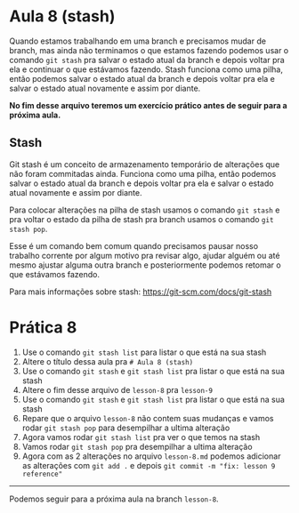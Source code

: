 # Aula 8 (stash)

Quando estamos trabalhando em uma branch e precisamos mudar de branch, mas ainda não terminamos o que estamos fazendo podemos usar o comando `git stash` pra salvar o estado atual da branch e depois voltar pra ela e continuar o que estávamos fazendo.
Stash funciona como uma pilha, então podemos salvar o estado atual da branch e depois voltar pra ela e salvar o estado atual novamente e assim por diante.

**No fim desse arquivo teremos um exercício prático antes de seguir para a próxima aula.**

## Stash

Git stash é um conceito de armazenamento temporário de alterações que não foram commitadas ainda.
Funciona como uma pilha, então podemos salvar o estado atual da branch e depois voltar pra ela e salvar o estado atual novamente e assim por diante.

Para colocar alterações na pilha de stash usamos o comando `git stash` e pra voltar o estado da pilha de stash pra branch usamos o comando `git stash pop`.

Esse é um comando bem comum quando precisamos pausar nosso trabalho corrente por algum motivo pra revisar algo, ajudar alguém ou até mesmo ajustar alguma outra branch e posteriormente podemos retomar o que estávamos fazendo.

Para mais informações sobre stash: https://git-scm.com/docs/git-stash


# Prática 8

1. Use o comando `git stash list` para listar o que está na sua stash
2. Altere o título dessa aula pra `# Aula 8 (stash)`
3. Use o comando `git stash` e `git stash list` pra listar o que está na sua stash
4. Altere o fim desse arquivo de `lesson-8` pra `lesson-9`
5. Use o comando `git stash` e `git stash list` pra listar o que está na sua stash
6. Repare que o arquivo `lesson-8` não contem suas mudanças e vamos rodar `git stash pop` para desempilhar a ultima alteração
7. Agora vamos rodar `git stash list` pra ver o que temos na stash
8. Vamos rodar `git stash pop` pra desempilhar a ultima alteração
9. Agora com as 2 alterações no arquivo `lesson-8.md` podemos adicionar as alterações com `git add .` e depois `git commit -m "fix: lesson 9 reference"`

--- 

Podemos seguir para a próxima aula na branch `lesson-8`.